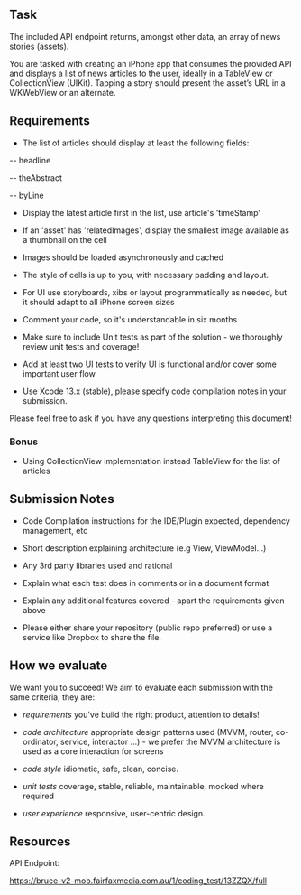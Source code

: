 
## Task

The included API endpoint returns, amongst other data, an array of news stories (assets).

You are tasked with creating an iPhone app that consumes the provided API and displays a list of news articles to the user, ideally in a TableView or CollectionView (UIKit). Tapping a story should present the asset’s URL in a WKWebView or an alternate.

## Requirements

* The list of articles should display at least the following fields:
-- headline
-- theAbstract
-- byLine

* Display the latest article first in the list, use article's 'timeStamp'

* If an 'asset' has 'relatedImages', display the smallest image available as a thumbnail on the cell
* Images should be loaded asynchronously and cached

* The style of cells is up to you, with necessary padding and layout.
* For UI use storyboards, xibs or layout programmatically as needed, but it should adapt to all iPhone screen sizes

* Comment your code, so it's understandable in six months

* Make sure to include Unit tests as part of the solution - we thoroughly review unit tests and coverage!
* Add at least two UI tests to verify UI is functional and/or cover some important user flow

* Use Xcode 13.x (stable), please specify code compilation notes in your submission.

Please feel free to ask if you have any questions interpreting this document!

### Bonus

* Using CollectionView implementation instead TableView for the list of articles


## Submission Notes

* Code Compilation instructions for the IDE/Plugin expected, dependency management, etc
* Short description explaining architecture (e.g View, ViewModel...)
* Any 3rd party libraries used and rational
* Explain what each test does in comments or in a document format
* Explain any additional features covered - apart the requirements given above

* Please either share your repository (public repo preferred) or use a service like Dropbox to share the file.

## How we evaluate

We want you to succeed! We aim to evaluate each submission with the same criteria, they are:

 * *requirements* you've build the right product, attention to details!
 * *code architecture* appropriate design patterns used (MVVM, router, co-ordinator, service, interactor ...) - we prefer the MVVM architecture is used as a core interaction for screens
 * *code style* idiomatic, safe, clean, concise.
 * *unit tests* coverage, stable, reliable, maintainable, mocked where required
 * *user experience* responsive, user-centric design.


## Resources

API Endpoint:
https://bruce-v2-mob.fairfaxmedia.com.au/1/coding_test/13ZZQX/full

